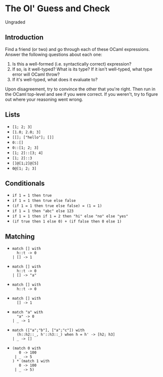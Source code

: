 # The Ol' Guess and Check
Ungraded

## Introduction

Find a friend (or two) and go through each of these OCaml expressions. Answer
the following questions about each one:

1. Is this a well-formed (i.e. syntactically correct) expression?
2. If so, is it well-typed? What is its type? If it isn't well-typed, what
   type error will OCaml throw?
3. If it's well-typed, what does it evaluate to?

Upon disagreement, try to convince the other that you're right. Then run
in the OCaml top-level and see if you were correct. If you weren't, try
to figure out where your reasoning went wrong.

## Lists

* `[1; 2; 3]`
* `[1.0; 2.0; 3]`
* `[[]; ["hello"]; []]`
* `0::[]`
* `0::[1; 2; 3]`
* `[1; 2]::[3; 4]`
* `[1; 2]::3`
* `[]@[1;2]@[5]`
* `0@[1; 2; 3]`

## Conditionals

* `if 1 = 1 then true`
* `if 1 = 1 then true else false`
* `(if 1 = 1 then true else false) = (1 = 1)`
* `if 1 = 1 then "abc" else 123`
* `if 1 = 1 then if 1 = 2 then "hi" else "no" else "yes"`
* `(if true then 1 else 0) + (if false then 0 else 1)`

## Matching

* ```
  match [] with
    h::t -> 0
  | [] -> 1
  ```
* ```
  match [] with
    h::t -> 0
  | [] -> "a"
  ```
* ```
  match [] with
    h::t -> 0
  ```
* ```
  match [] with
    [] -> 1
  ```
* ```
  match "a" with
    "a" -> 0
  | _ -> 1
  ```
* ```
  match (["a";"b"], ["a";"c"]) with
    (h::h2::_, h'::h3::_) when h = h' -> [h2; h3]
  | _ -> []
  ```
* ```
  (match 0 with
     0 -> 100
   | _ -> 5
  ) * (match 1 with
     0 -> 100
   | _ -> 5)
  ```
